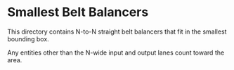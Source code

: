 # Smallest Belt Balancers

This directory contains N-to-N straight belt balancers that fit in the smallest bounding box.

Any entities other than the N-wide input and output lanes count toward the area.